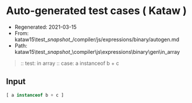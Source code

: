 # Auto-generated test cases ( Kataw )
- Regenerated: 2021-03-15
- From: kataw15\test\__snapshot__/compiler/js/expressions/binary/autogen.md
- Path: kataw15\test\__snapshot__\compiler\js\expressions\binary\gen\in_array
> :: test: in array
> :: case: a instanceof b + c
## Input

`````js
[ a instanceof b + c ]
`````
